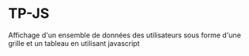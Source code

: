 # TP-JS
Affichage d'un ensemble de données des utilisateurs sous forme d'une grille et un tableau en utilisant javascript
